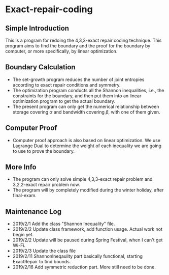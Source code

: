 # Exact-repair-coding

## Simple Introduction

This is a program for redoing the 4,3,3-exact repair coding technique. This program aims to find the boundary and the proof for the boundary by computer, or more specifically, by linear optimization.

## Boundary Calculation

* The set-growth program reduces the number of joint entropies according to exact repair conditions and symmetry. 
* The optimization program conducts all the Shannon inequalities, i.e., the constraints for the boundary, and then put them into an linear optimization program to get the actual boundary.
* The present program can only get the numerical relationship between storage covering $\alpha$ and bandwidth covering $\beta$, with one of them given.

## Computer Proof

* Computer proof approach is also based on linear optimization. We use Lagrange Dual to determine the weight of each inequality we are going to use to prove the boundary.

## More Info

* The program can only solve simple 4,3,3-exact repair problem and 3,2,2-exact repair problem now.
* The program will by completely modified during the winter holiday, after final-exam.

## Maintenance Log

* 2019/2/1 Add the class "Shannon Inequality" file.
* 2019/2/2 Update class framework, add function usage. Actual work not begin yet.
* 2019/2/2 Update will be paused during Spring Festival, when I can't get Wi-Fi.
* 2019/2/3 Update the class file
* 2019/2/11 ShannonIneqaulity part basically functional, starting ExactRepair to find bounds.
* 2019/2/16 Add symmetric reduction part. More still need to be done.
